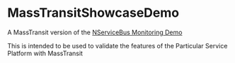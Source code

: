 # MassTransitShowcaseDemo

A MassTransit version of the [NServiceBus Monitoring Demo](https://github.com/Particular/MonitoringDemo/)

This is intended to be used to validate the features of the Particular Service Platform with MassTransit
